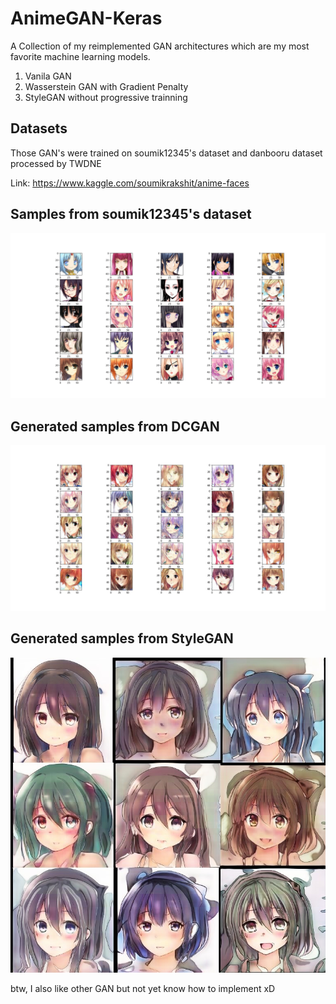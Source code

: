 # AnimeGAN-Keras
A Collection of my reimplemented GAN architectures which are my most favorite machine learning models.

1. Vanila GAN
2. Wasserstein GAN with Gradient Penalty
3. StyleGAN without progressive trainning

## Datasets

Those GAN's were trained on soumik12345's dataset and danbooru dataset processed by TWDNE

Link: https://www.kaggle.com/soumikrakshit/anime-faces

## Samples from soumik12345's dataset
![Training_Sample](Training_Samples.jpg)

## Generated samples from DCGAN
![DCGAN_Preview](DCGANPreview.jpg)

## Generated samples from StyleGAN
![StyleGAN_Preview](StyleGANPreview.jpg)


btw, I also like other GAN but not yet know how to implement xD
